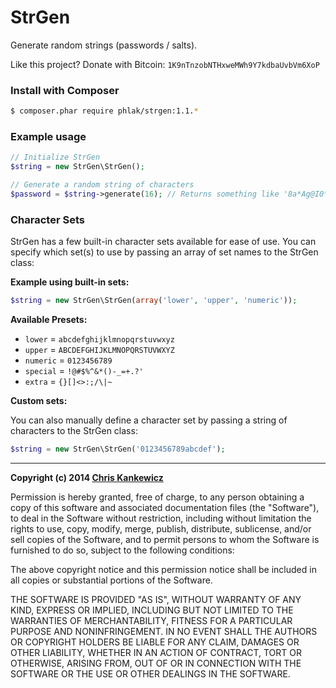 StrGen
======

Generate random strings (passwords / salts).

Like this project? Donate with Bitcoin: `1K9nTnzobNTHxweMWh9Y7kdbaUvbVm6XoP`


### Install with Composer

```bash
$ composer.phar require phlak/strgen:1.1.*
```


### Example usage

```php
// Initialize StrGen
$string = new StrGen\StrGen();

// Generate a random string of characters
$password = $string->generate(16); // Returns something like '8a*Ag@I0*s0v[S3u'
```


### Character Sets

StrGen has a few built-in character sets available for ease of use. You can
specify which set(s) to use by passing an array of set names to the StrGen class:


**Example using built-in sets:**

```php
$string = new StrGen\StrGen(array('lower', 'upper', 'numeric'));
```


**Available Presets:**

  * `lower`   = `abcdefghijklmnopqrstuvwxyz`
  * `upper`   = `ABCDEFGHIJKLMNOPQRSTUVWXYZ`
  * `numeric` = `0123456789`
  * `special` = `!@#$%^&*()-_=+.?'`
  * `extra`   = `{}[]<>:;/\|~`


**Custom sets:**

You can also manually define a character set by passing a string of characters
to the StrGen class:

```php
$string = new StrGen\StrGen('0123456789abcdef');
```


-----

**Copyright (c) 2014 [Chris Kankewicz](https://www.chriskankiewicz.com)**

Permission is hereby granted, free of charge, to any person obtaining a copy
of this software and associated documentation files (the "Software"), to deal
in the Software without restriction, including without limitation the rights
to use, copy, modify, merge, publish, distribute, sublicense, and/or sell
copies of the Software, and to permit persons to whom the Software is
furnished to do so, subject to the following conditions:

The above copyright notice and this permission notice shall be included in
all copies or substantial portions of the Software.

THE SOFTWARE IS PROVIDED "AS IS", WITHOUT WARRANTY OF ANY KIND, EXPRESS OR
IMPLIED, INCLUDING BUT NOT LIMITED TO THE WARRANTIES OF MERCHANTABILITY,
FITNESS FOR A PARTICULAR PURPOSE AND NONINFRINGEMENT. IN NO EVENT SHALL THE
AUTHORS OR COPYRIGHT HOLDERS BE LIABLE FOR ANY CLAIM, DAMAGES OR OTHER
LIABILITY, WHETHER IN AN ACTION OF CONTRACT, TORT OR OTHERWISE, ARISING FROM,
OUT OF OR IN CONNECTION WITH THE SOFTWARE OR THE USE OR OTHER DEALINGS IN
THE SOFTWARE.
